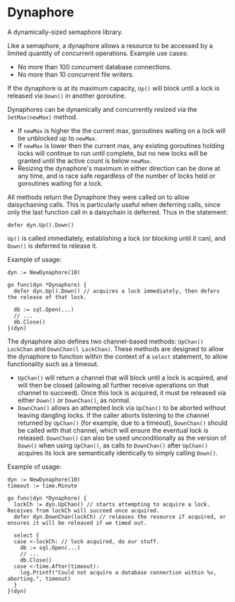# Dynaphore
A dynamically-sized semaphore library.  

Like a semaphore, a dynaphore allows a resource to be accessed by a limited quantity of concurrent operations. 
Example use cases:
  * No more than 100 concurrent database connections.
  * No more than 10 concurrent file writers.

If the dynaphore is at its maximum capacity, `Up()` will block until a lock is released via `Down()` in another goroutine.

Dynaphores can be dynamically and concurrently resized via the `SetMax(newMax)` method.
 * If `newMax` is higher the the current max, goroutines waiting on a lock will be unblocked up to `newMax`.
 * If `newMax` is lower then the current max, any existing goroutines holding locks will continue to run until complete, 
 but no new locks will be granted until the active count is below `newMax`.
 * Resizing the dynaphore's maximum in either direction can be done at any time, and is race safe regardless of the 
 number of locks held or goroutines waiting for a lock.

All methods return the Dynaphore they were called on to allow daisychaining calls.  This is particularly useful when
deferring calls, since only the last function call in a daisychain is deferred.  Thus in the statement:
```
defer dyn.Up().Down()
```
`Up()` is called immediately, establishing a lock (or blocking until it can), and `Down()` is deferred to release it.

Example of usage:

```golang
dyn := NewDynaphore(10)

go func(dyn *Dynaphore) {
  defer dyn.Up().Down() // acquires a lock immediately, then defers the release of that lock.

  db := sql.Open(...)
  // ...
  db.Close()
}(dyn)
```

The dynaphore also defines two channel-based methods: `UpChan() LockChan` and `DownChan(l LockChan)`.  These methods
are designed to allow the dynaphore to function within the context of a `select` statement, to allow functionality 
such as a timeout.  
* `UpChan()` will return a channel that will block until a lock is acquired, and will then be closed (allowing all 
further receive operations on that channel to succeed).  Once this lock is acquired, it must be released via either 
`Down()` or `DownChan()`, as normal.  
* `DownChan()` allows an attempted lock via `UpChan()` to be aborted without leaving dangling locks.  If the caller
aborts listening to the channel returned by `UpChan()` (for example, due to a timeout), `DownChan()` should be called
with that channel, which will ensure the eventual lock is released.  `DownChan()` can also be used unconditionally as
the version of `Down()` when using `UpChan()`, as calls to `DownChan()` after `UpChan()` acquires its lock are 
semantically identically to simply calling `Down()`.

Example of usage:

```golang
dyn := NewDynaphore(10)
timeout := time.Minute

go func(dyn *Dynaphore) {
  lockCh := dyn.UpChan() // starts attempting to acquire a lock.  Receives from lockCh will succeed once acquired.
  defer dyn.DownChan(lockCh) // releases the resource if acquired, or ensures it will be released if we timed out.
  
  select {
  case <-lockCh: // lock acquired, do our stuff.
    db := sql.Open(...)
    // ...
    db.Close()
  case <-time.After(timeout):
    log.Printf("Could not acquire a database connection within %v, aborting.", timeout)
  }
}(dyn)
```
